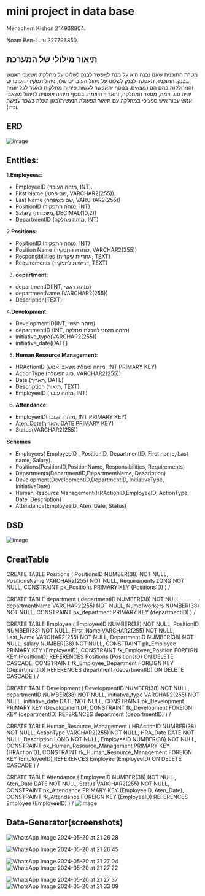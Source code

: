 # mini project in data base
Menachem Kishon 214938904.

Noam Ben-Lulu 327796850.
## תיאור מילולי של המערכת 
מטרת התוכנית שאנו נבנה היא על מנת לאפשר לבנק לשלוט על מחלקת משאבי האנוש בבנק. 
התוכנית תאפשר לבנק לשלוט על ניהול העובדים שלו, ניהול תפקידי העובדים והמחלקות בהם הם נמצאים. 
בנוסף יתאפשר לעשות פיתוח מחלקות כאשר לכל יוזמה יהיה סוג יוזמה, מספר המחלקה, ותאריך היוזמה. 
בנוסף תיהיה אופציה לניהול משאבי אנוש עבור איש ספציפי במחלקה עם תיאור הפעולה הנעשית(כגון העלה בשכר ענישה וכדו). 

## ERD
![image](https://github.com/noam-ben-lulu/minip_basnat/assets/128416447/fcfc28d1-c465-454c-a7b2-3cbab48f706c)


## Entities:

1.**Employees:**:

- EmployeeID (מזהה העובד, INT).
- First Name (שם פרטי, VARCHAR2(255)).
- Last Name (שם משפחה, VARCHAR2(255))
- PositionID (מזהה התפקיד, INT)
- Salary (משכורת, DECIMAL(10,2))
- DepartmentID (מזהה מחלקה, INT)

2.**Positions**:
- PositionID (מזהה התפקיד, INT)
- Position Name (כותרת התפקיד, VARCHAR2(255))
- Responsibilities (אחריות עיקרית, TEXT)
- Requirements (דרישות לתפקיד, TEXT)

3. **department**:
- departmentID(INT, מזהה ראשי)
- departmentName (VARCHAR2(255))
- Description(TEXT)

4.**Development**:   

- DevelopmentID(INT, מזהה ראשי)
- departmentID (INT, מזהה חיצוני לטבלת מחלקה)
- initiative_type(VARCHAR2(255))
- initiative_date(DATE)


5. **Human Resource Management**:
- HRActionID (מזהה פעולת משאבי אנוש, INT PRIMARY KEY)
- ActionType (סוג הפעולה, VARCHAR2(255))
- Date (תאריך, DATE)
- Description (תיאור, TEXT)
- EmployeeID (מזהה עובד, INT)


6. **Attendance**: 
- EmployeeID(מזהה העובד, INT PRIMARY KEY)
- Aten_Date(תאריך, DATE PRIMARY KEY)
- Status(VARCHAR2(255))




**Schemes**
- Employees( EmployeeID , PositionID, DepartmentID, First name, Last name, Salary).
- Positions(PositionID,PositionName, Responsibilities, Requirements)
- Departments(DepartmentID,DepartmentName, Description)
- Development(DevelopmentID,DepartmentID, InitiativeType, InitiativeDate)
- Human Resource Management(HRActionID,EmployeeID, ActionType, Date, Description)
- Attendance(EmployeeID, Aten_Date, Status)


## DSD
![image](https://github.com/noam-ben-lulu/minip_basnat/assets/128416447/542193ec-dee5-4a2f-b462-7081b4a8cffc)

## CreatTable
CREATE TABLE Positions (
    PositionsID     NUMBER(38) NOT NULL,
    PositionsName  VARCHAR2(255) NOT NULL,
    Requirements   LONG NOT NULL,
    CONSTRAINT pk_Positions PRIMARY KEY (PositionsID)
)
/

CREATE TABLE department (
    departmentID   NUMBER(38) NOT NULL,
    departmentName VARCHAR2(255) NOT NULL,
    Numofworkers   NUMBER(38) NOT NULL,
    CONSTRAINT pk_department PRIMARY KEY (departmentID)
)
/

CREATE TABLE Employee (
    EmployeeID     NUMBER(38) NOT NULL,
    PositionID     NUMBER(38) NOT NULL,
    First_Name     VARCHAR2(255) NOT NULL,
    Last_Name      VARCHAR2(255) NOT NULL,
    DepartmentID   NUMBER(38) NOT NULL,
    salary         NUMBER(38) NOT NULL,
    CONSTRAINT pk_Employee PRIMARY KEY (EmployeeID),
    CONSTRAINT fk_Employee_Position FOREIGN KEY (PositionID)
        REFERENCES Positions (PositionsID)
        ON DELETE CASCADE,
    CONSTRAINT fk_Employee_Department FOREIGN KEY (DepartmentID)
        REFERENCES department (departmentID)
        ON DELETE CASCADE
)
/

CREATE TABLE Development (
    DevelopmentID  NUMBER(38) NOT NULL,
    departmentID   NUMBER(38) NOT NULL,
    initiative_type VARCHAR2(255) NOT NULL,
    initiative_date DATE NOT NULL,
    CONSTRAINT pk_Development PRIMARY KEY (DevelopmentID),
    CONSTRAINT fk_Development FOREIGN KEY (departmentID)
        REFERENCES department (departmentID)
)
/

CREATE TABLE Human_Resource_Management (
    HRActionID     NUMBER(38) NOT NULL,
    ActionType     VARCHAR2(255) NOT NULL,
    HRA_Date       DATE NOT NULL,
    Description    LONG NOT NULL,
    EmployeeID     NUMBER(38) NOT NULL,
    CONSTRAINT pk_Human_Resource_Management PRIMARY KEY (HRActionID),
    CONSTRAINT fk_Human_Resource_Management FOREIGN KEY (EmployeeID)
        REFERENCES Employee (EmployeeID)
        ON DELETE CASCADE
)
/

CREATE TABLE Attendance (
    EmployeeID     NUMBER(38) NOT NULL,
    Aten_Date      DATE NOT NULL,
    Status         VARCHAR2(255) NOT NULL,
    CONSTRAINT pk_Attendance PRIMARY KEY (EmployeeID, Aten_Date),
    CONSTRAINT fk_Attendance FOREIGN KEY (EmployeeID)
        REFERENCES Employee (EmployeeID)
)
/
![image](https://github.com/noam-ben-lulu/minip_basnat/assets/128416447/a4a4211c-a18a-453f-8388-624487184344)

## Data-Generator(screenshots)

![WhatsApp Image 2024-05-20 at 21 26 28](https://github.com/noam-ben-lulu/minip_basnat/assets/128416447/30749049-541e-4301-8709-dd762ed812bb)


![WhatsApp Image 2024-05-20 at 21 26 45](https://github.com/noam-ben-lulu/minip_basnat/assets/128416447/94e38e4d-1cca-4278-b4cd-e5f44b9adcdd)

![WhatsApp Image 2024-05-20 at 21 27 04](https://github.com/noam-ben-lulu/minip_basnat/assets/128416447/6a40dbfc-f4a0-4e25-b3f6-16eb4773b423)
![WhatsApp Image 2024-05-20 at 21 27 22](https://github.com/noam-ben-lulu/minip_basnat/assets/128416447/d2039dae-01e8-452c-8ec1-1028114cabc5)

![WhatsApp Image 2024-05-20 at 21 27 37](https://github.com/noam-ben-lulu/minip_basnat/assets/128416447/eda0e882-2e07-4211-8e31-e225a96d81d5)
![WhatsApp Image 2024-05-20 at 21 33 09](https://github.com/noam-ben-lulu/minip_basnat/assets/128416447/4d982eb8-4ae2-4275-ab1c-c254d25c8351)


